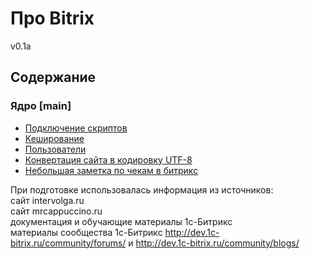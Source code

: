 Про Bitrix 
=====================
v0.1a
## Содержание
### Ядро [main]

* [Подключение скриптов](https://github.com/kolibri1/BitrixBook/blob/master/api/main/scripts.md) 
* [Кеширование](https://github.com/kolibri1/BitrixBook/blob/master/api/main/cache.md)
* [Пользователи](https://github.com/kolibri1/BitrixBook/blob/master/api/main/users.md) 
* [Конвертация сайта в кодировку UTF-8](https://github.com/kolibri1/BitrixBook/blob/master/info/convert_utf8.md)
* [Небольшая заметка по чекам в битрикс](https://github.com/kolibri1/BitrixBook/blob/master/info/cashbox_print.md)

При подготовке использовалась информация из источников:  
сайт intervolga.ru  
сайт mrcappuccino.ru  
документация и обучающие материалы 1с-Битрикс  
материалы сообщества 1с-Битрикс http://dev.1c-bitrix.ru/community/forums/ и http://dev.1c-bitrix.ru/community/blogs/
